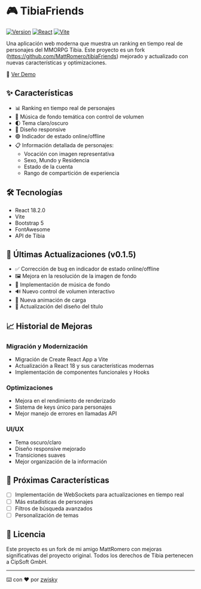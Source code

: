 # 🎮 TibiaFriends

[![Version](https://img.shields.io/badge/version-0.1.5-blue.svg)](https://github.com/zwisky/tibiaFriends)
[![React](https://img.shields.io/badge/React-18.2.0-61dafb.svg)](https://reactjs.org/)
[![Vite](https://img.shields.io/badge/Vite-latest-646cff.svg)](https://vitejs.dev/)

Una aplicación web moderna que muestra un ranking en tiempo real de personajes del MMORPG Tibia. Este proyecto es un fork (https://github.com/MattRomero/tibiaFriends) mejorado y actualizado con nuevas características y optimizaciones.

🔗 [Ver Demo](https://zwisky.github.io/tibiaFriends/)

## ✨ Características

- 📊 Ranking en tiempo real de personajes
- 🎵 Música de fondo temática con control de volumen
- 🌓 Tema claro/oscuro
- 📱 Diseño responsive
- 🟢 Indicador de estado online/offline
- 📋 Información detallada de personajes:
  - Vocación con imagen representativa
  - Sexo, Mundo y Residencia
  - Estado de la cuenta
  - Rango de compartición de experiencia

## 🛠️ Tecnologías

- React 18.2.0
- Vite
- Bootstrap 5
- FontAwesome
- API de Tibia

## 📝 Últimas Actualizaciones (v0.1.5)

- ✅ Corrección de bug en indicador de estado online/offline
- 🖼️ Mejora en la resolución de la imagen de fondo
- 🎵 Implementación de música de fondo
- 🔊 Nuevo control de volumen interactivo
- 🔄 Nueva animación de carga
- 🎨 Actualización del diseño del título

## 📈 Historial de Mejoras

### Migración y Modernización
- Migración de Create React App a Vite
- Actualización a React 18 y sus características modernas
- Implementación de componentes funcionales y Hooks

### Optimizaciones
- Mejora en el rendimiento de renderizado
- Sistema de keys único para personajes
- Mejor manejo de errores en llamadas API

### UI/UX
- Tema oscuro/claro
- Diseño responsive mejorado
- Transiciones suaves
- Mejor organización de la información

## 🚀 Próximas Características

- [ ] Implementación de WebSockets para actualizaciones en tiempo real
- [ ] Más estadísticas de personajes
- [ ] Filtros de búsqueda avanzados
- [ ] Personalización de temas

## 📄 Licencia

Este proyecto es un fork de mi amigo MattRomero con mejoras significativas del proyecto original. Todos los derechos de Tibia pertenecen a CipSoft GmbH.

---
⌨️ con ❤️ por [zwisky](https://github.com/zwisky)
